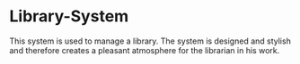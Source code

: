 # Library-System


This system is used to manage a library.
The system is designed and stylish and therefore creates a pleasant atmosphere for the librarian in his work.
